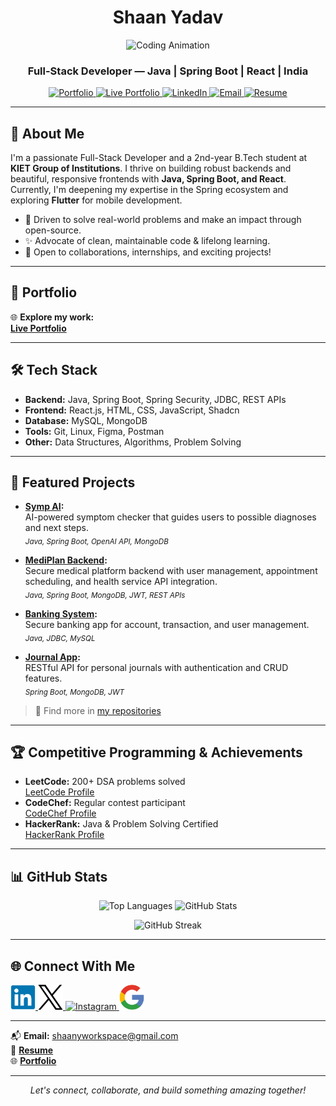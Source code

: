 <h1 align="center">Shaan Yadav</h1>
<p align="center">
  <img src="https://media.tenor.com/rePDfDWO3XoAAAAd/hacking.gif" width="200" alt="Coding Animation" />
</p>
<h3 align="center">Full-Stack Developer &mdash; Java | Spring Boot | React | India</h3>

<p align="center">
  <a href="https://shaanyworkspace.github.io">
    <img src="https://img.shields.io/badge/Portfolio-222222?style=for-the-badge&logo=about.me&logoColor=white" alt="Portfolio"/>
  </a>
  <a href="https://shaan-portfolioo.netlify.app/">
    <img src="https://img.shields.io/badge/Live%20Portfolio-27ae60?style=for-the-badge&logo=netlify&logoColor=white" alt="Live Portfolio"/>
  </a>
  <a href="https://www.linkedin.com/in/shaanyadv/">
    <img src="https://img.shields.io/badge/LinkedIn-0077B5?style=for-the-badge&logo=linkedin&logoColor=white" alt="LinkedIn"/>
  </a>
  <a href="mailto:shaanyworkspace@gmail.com">
    <img src="https://img.shields.io/badge/Email-D14836?style=for-the-badge&logo=gmail&logoColor=white" alt="Email"/>
  </a>
  <a href="https://shaanresume.tiiny.site">
    <img src="https://img.shields.io/badge/Resume-FF5733?style=for-the-badge&logo=read-the-docs&logoColor=white" alt="Resume"/>
  </a>
</p>

---

## 👋 About Me

I'm a passionate Full-Stack Developer and a 2nd-year B.Tech student at **KIET Group of Institutions**. I thrive on building robust backends and beautiful, responsive frontends with **Java, Spring Boot, and React**. Currently, I'm deepening my expertise in the Spring ecosystem and exploring **Flutter** for mobile development.

- 🚀 Driven to solve real-world problems and make an impact through open-source.
- ✨ Advocate of clean, maintainable code & lifelong learning.
- 🤝 Open to collaborations, internships, and exciting projects!

---

## 🚩 Portfolio

🌐 **Explore my work:**  
**[Live Portfolio](https://shaan-portfolioo.netlify.app/)**

---

## 🛠️ Tech Stack

- **Backend:** Java, Spring Boot, Spring Security, JDBC, REST APIs
- **Frontend:** React.js, HTML, CSS, JavaScript, Shadcn
- **Database:** MySQL, MongoDB
- **Tools:** Git, Linux, Figma, Postman
- **Other:** Data Structures, Algorithms, Problem Solving

---

## 🌟 Featured Projects

- **[Symp AI](https://github.com/Shaanworkspace/Symp-AI):**  
  AI-powered symptom checker that guides users to possible diagnoses and next steps.  
  <sub>*Java, Spring Boot, OpenAI API, MongoDB*</sub>

- **[MediPlan Backend](https://github.com/Shaanworkspace/MediPlan-Backend):**  
  Secure medical platform backend with user management, appointment scheduling, and health service API integration.  
  <sub>*Java, Spring Boot, MongoDB, JWT, REST APIs*</sub>

- **[Banking System](https://github.com/Shaanworkspace/Banking_System):**  
  Secure banking app for account, transaction, and user management.  
  <sub>*Java, JDBC, MySQL*</sub>

- **[Journal App](https://github.com/Shaanworkspace/Journal-App):**  
  RESTful API for personal journals with authentication and CRUD features.  
  <sub>*Spring Boot, MongoDB, JWT*</sub>

> 🔎 Find more in [my repositories](https://github.com/Shaanworkspace?tab=repositories)

---

## 🏆 Competitive Programming & Achievements

- **LeetCode:** 200+ DSA problems solved  
  [LeetCode Profile](https://leetcode.com/u/shaanydav/)
- **CodeChef:** Regular contest participant  
  [CodeChef Profile](https://www.codechef.com/users/able_treat_18)
- **HackerRank:** Java & Problem Solving Certified  
  [HackerRank Profile](https://www.hackerrank.com/shaanyadav101201)

---

## 📊 GitHub Stats

<p align="center">
  <img src="https://github-readme-stats.vercel.app/api/top-langs?username=shaanworkspace&show_icons=true&locale=en&layout=compact&theme=light" alt="Top Languages" />
  <img src="https://github-readme-stats.vercel.app/api?username=shaanworkspace&show_icons=true&locale=en&theme=light" alt="GitHub Stats" />
</p>
<p align="center">
  <img src="https://github-readme-streak-stats.herokuapp.com/?user=shaanworkspace&theme=light" alt="GitHub Streak" />
</p>

---

## 🌐 Connect With Me

<p align="left">
  <a href="https://www.linkedin.com/in/shaanyadv/">
    <img src="https://raw.githubusercontent.com/devicons/devicon/master/icons/linkedin/linkedin-original.svg" alt="LinkedIn" width="40" height="40"/>
  </a>
  <a href="https://twitter.com/shaanydav">
    <img src="https://raw.githubusercontent.com/devicons/devicon/master/icons/twitter/twitter-original.svg" alt="Twitter" width="40" height="40"/>
  </a>
  <a href="https://www.instagram.com/shaanyadv/">
    <img src="https://raw.githubusercontent.com/devicons/devicon/master/icons/instagram/instagram-original.svg" alt="Instagram" width="40" height="40"/>
  </a>
  <a href="mailto:shaanyworkspace@gmail.com">
    <img src="https://raw.githubusercontent.com/devicons/devicon/master/icons/google/google-original.svg" alt="Email" width="40" height="40"/>
  </a>
</p>

---

📬 **Email:** shaanyworkspace@gmail.com  
📄 **[Resume](https://shaanresume.tiiny.site)**  
🌐 **[Portfolio](https://shaan-portfolioo.netlify.app/)**

---

<p align="center"><i>Let's connect, collaborate, and build something amazing together!</i></p>
